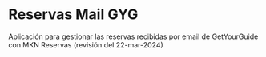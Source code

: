 ﻿# Reservas Mail GYG

Aplicación para gestionar las reservas recibidas por email de GetYourGuide con MKN Reservas  (revisión del 22-mar-2024)
